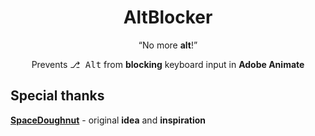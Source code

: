 <div align="center">

# AltBlocker

<q>No more **alt**!</q>

Prevents <kbd>⎇ Alt</kbd> from **blocking** keyboard input in **Adobe Animate**

</div>



## Special thanks
[**SpaceDoughnut**](https://spacedoughnut102.carrd.co "sspacedoughnut102.carrd.co") - original **idea** and **inspiration**
